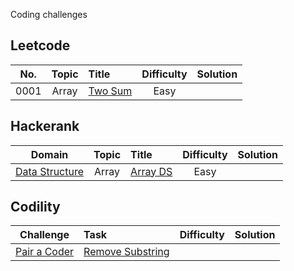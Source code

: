 Coding challenges

## Leetcode

| No.    |  Topic  |  Title  |  Difficulty  |  Solution  |
|:--------:|:--------:|:--------------------------------------------------------------|:--------:|:--------:|
|0001| Array |[Two Sum](https://leetcode.com/problems/two-sum/)|Easy||

## Hackerank

| Domain | Topic    |  Title  |  Difficulty  |  Solution  |
|:--------:|:--------:|:--------------------------------------------------------------|:--------:|:--------:|
| [Data Structure](https://www.hackerrank.com/domains/data-structures) | Array | [Array DS](https://www.hackerrank.com/challenges/arrays-ds/problem?isFullScreen=true) | Easy | |


## Codility

| Challenge |  Task  |  Difficulty  |  Solution  |
|:--------:|:--------------------------------------------------------------|:--------:|:--------:|
|[Pair a Coder](https://app.codility.com/programmers/challenges/pairacoder_2022/)| [Remove Substring](https://app.codility.com/programmers/task/remove_substrings/) | | |
